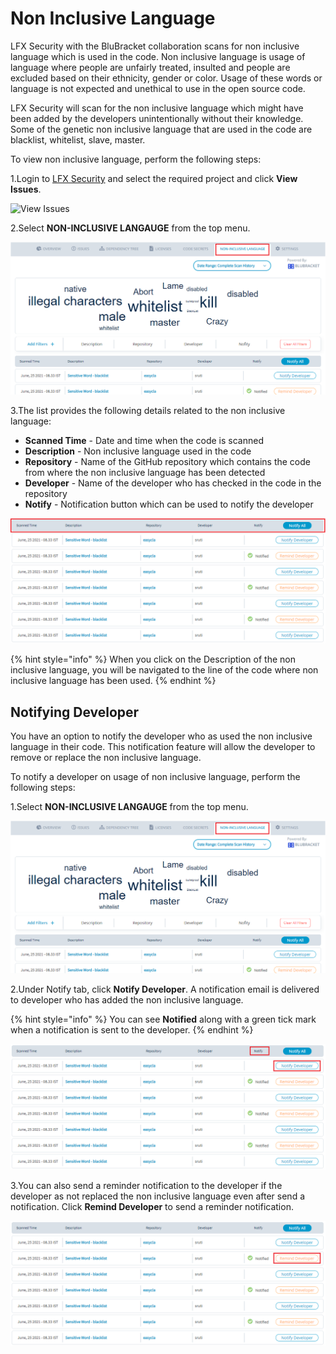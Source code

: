 # Non Inclusive Language

LFX Security with the BluBracket collaboration scans for non inclusive language which is used in the code. Non inclusive language is usage of language where people are unfairly treated, insulted and people are excluded based on their ethnicity, gender or color. Usage of these words or language is not expected and unethical to use in the open source code. 

LFX Security will scan for the non inclusive language  which might have been added by the developers unintentionally without their knowledge. Some of the genetic non inclusive language that are used in the code are blacklist, whitelist, slave, master. 

To view non inclusive language, perform the following steps:

1.Login to [LFX Security](https://security.lfx.linuxfoundation.org/) and select the required project and click **View Issues**.

![View Issues](https://gblobscdn.gitbook.com/assets%2F-MCG-Km6_RcGyUVKsLIx%2F-Mb5RSb-A-4jnWYaImnC%2F-Mb5SZp_Pi0WtRtUra38%2FView_Issues.png?alt=media&token=76736762-c185-4720-9ed5-ff7913ca8f2e)

2.Select **NON-INCLUSIVE LANGAUGE** from the top menu.

![Non Inclusive Language ](../.gitbook/assets/non-inclusive.png)

3.The list provides the following details related to the non inclusive language:

* **Scanned Time** - Date and time when the code is scanned
* **Description**  - Non inclusive language used in the code
* **Repository**  - Name of the GitHub repository which contains the code from where the non inclusive language has been detected
* **Developer** - Name of the developer who has checked in the code in the repository
* **Notify** - Notification button which can be used to notify the developer

![Non Inclusive Language Details ](../.gitbook/assets/nil1.png)

{% hint style="info" %}
When you click on the Description of the non inclusive language, you will be navigated to the line of the code where non inclusive language has been used. 
{% endhint %}

## Notifying Developer 

You have an option to notify the developer who as used the non inclusive language in their code. This notification feature will allow the developer to remove or replace the non inclusive language. 

To notify a developer on usage of non inclusive language, perform the following steps:

1.Select **NON-INCLUSIVE LANGAUGE** from the top menu.

![Non Inclusive Language ](../.gitbook/assets/non-inclusive.png)

2.Under Notify tab, click **Notify Developer**. A notification email is delivered to developer who has added the non inclusive language. 

{% hint style="info" %}
You can see **Notified** along with a green tick mark when a notification is sent to the developer. 
{% endhint %}

![Notify Developer ](../.gitbook/assets/nil2.png)

3.You can also send a reminder notification to the developer if the developer as not replaced the non inclusive language even after send a notification. Click **Remind Developer** to send a reminder notification. 

![Reminder Notification ](../.gitbook/assets/nil3.png)





 

